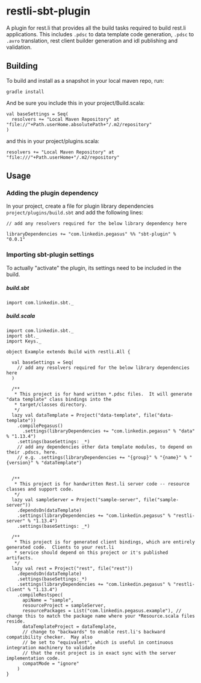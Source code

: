 # restli-sbt-plugin
A plugin for rest.li that provides all the build tasks required to build rest.li applications.  This includes `.pdsc` to data template code generation, `.pdsc` to `.avro` translation, rest client builder generation and idl publishing and validation.

## Building

To build and install as a snapshot in your local maven repo, run:

    gradle install

And be sure you include this in your project/Build.scala:

    val baseSettings = Seq(
      resolvers += "Local Maven Repository" at "file://"+Path.userHome.absolutePath+"/.m2/repository"
    )

and this in your project/plugins.scala:

    resolvers += "Local Maven Repository" at "file:///"+Path.userHome+"/.m2/repository"

## Usage

### Adding the plugin dependency

In your project, create a file for plugin library dependencies `project/plugins/build.sbt` and add the following lines:

    // add any resolvers required for the below library dependency here

    libraryDependencies += "com.linkedin.pegasus" %% "sbt-plugin" % "0.0.1"

### Importing sbt-plugin settings
To actually "activate" the plugin, its settings need to be included in the build.

##### build.sbt

    import com.linkedin.sbt._

##### build.scala

    import com.linkedin.sbt._
    import sbt._
    import Keys._

    object Example extends Build with restli.All {

      val baseSettings = Seq(
        // add any resolvers required for the below library dependencies here
      )

      /**
       * This project is for hand written *.pdsc files.  It will generate "data template" class bindings into the
       * target/classes directory.
       */
      lazy val dataTemplate = Project("data-template", file("data-template"))
        .compilePegasus()
          .settings(libraryDependencies += "com.linkedin.pegasus" % "data" % "1.13.4")
        .settings(baseSettings: _*)
        // add any dependencies other data template modules, to depend on their .pdscs, here.
        // e.g. .settings(libraryDependencies += "{group}" % "{name}" % "{version}" % "dataTemplate")


      /**
       * This project is for handwritten Rest.li server code -- resource classes and support code.
       */
      lazy val sampleServer = Project("sample-server", file("sample-server"))
        .dependsOn(dataTemplate)
        .settings(libraryDependencies += "com.linkedin.pegasus" % "restli-server" % "1.13.4")
        .settings(baseSettings: _*)

      /**
       * This project is for generated client bindings, which are entirely generated code.  Clients to your rest.li
       * service should depend on this project or it's published artifacts.
       */
      lazy val rest = Project("rest", file("rest"))
        .dependsOn(dataTemplate)
        .settings(baseSettings:_*)
        .settings(libraryDependencies += "com.linkedin.pegasus" % "restli-client" % "1.13.4")
        .compileRestspec(
          apiName = "sample",
          resourceProject = sampleServer,
          resourcePackages = List("com.linkedin.pegasus.example"), // change this to match the package name where your *Resource.scala files reside.
          dataTemplateProject = dataTemplate,
          // change to "backwards" to enable rest.li's backward compatibility checker.  May also
          // be set to "equivalent", which is useful in continuous integration machinery to validate
          // that the rest project is in exact sync with the server implementation code.
          compatMode = "ignore"
        )
    }
